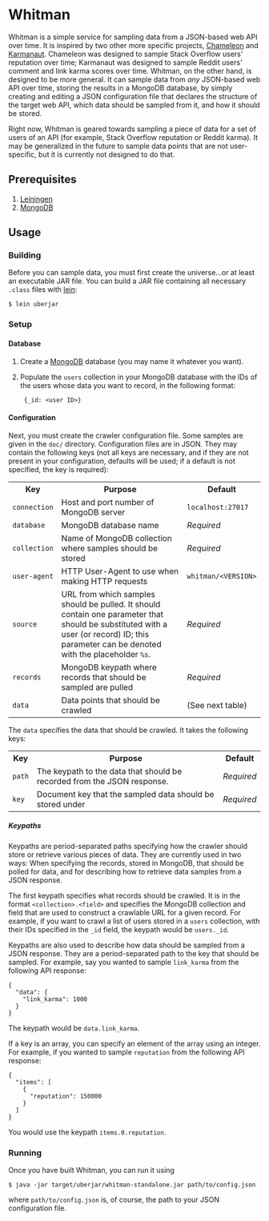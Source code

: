 # Whitman

Whitman is a simple service for sampling data from a JSON-based web API over
time. It is inspired by two other more specific projects,
[Chameleon][chameleon] and [Karmanaut][karmanaut]. Chameleon was designed to
sample Stack Overflow users' reputation over time; Karmanaut was designed to
sample Reddit users' comment and link karma scores over time. Whitman, on
the other hand, is designed to be more general. It can sample data from _any_
JSON-based web API over time, storing the results in a MongoDB database, by
simply creating and editing a JSON configuration file that declares the
structure of the target web API, which data should be sampled from it, and
how it should be stored.

Right now, Whitman is geared towards sampling a piece of data for a set of
users of an API (for example, Stack Overflow reputation or Reddit karma). It
may be generalized in the future to sample data points that are not
user-specific, but it is currently not designed to do that.

## Prerequisites

1. [Leiningen][lein]
2. [MongoDB][mongodb]

## Usage

### Building

Before you can sample data, you must first create the universe...or at least an
executable JAR file. You can build a JAR file containing all necessary `.class`
files with [lein][lein]:

    $ lein uberjar

### Setup

#### Database

1. Create a [MongoDB][mongodb] database (you may name it whatever you want).
2. Populate the `users` collection in your MongoDB database with the IDs of
   the users whose data you want to record, in the following format:

        {_id: <user ID>}

#### Configuration

Next, you must create the crawler configuration file. Some samples are given in
the `doc/` directory. Configuration files are in JSON. They may contain the
following keys (not all keys are necessary, and if they are not present in your
configuration, defaults will be used; if a default is not specified, the key is
required):

<table>
  <tr>
    <th>Key</th>
    <th>Purpose</th>
    <th>Default</th>
  </tr>
  <tr>
    <td><code>connection</code></td>
    <td>Host and port number of MongoDB server</td>
    <td><code>localhost:27017</code></td>
  </tr>
  <tr>
    <td><code>database</code></td>
    <td>MongoDB database name</td>
    <td><em>Required</em></td>
  </tr>
  <tr>
    <td><code>collection</code></td>
    <td>Name of MongoDB collection where samples should be stored</td>
    <td><em>Required</em></td>
  </tr>
  <tr>
    <td><code>user-agent</code></td>
    <td>HTTP User-Agent to use when making HTTP requests</td>
    <td><code>whitman/&lt;VERSION&gt;</code></td>
  </tr>
  <tr>
    <td><code>source</code></td>
    <td>URL from which samples should be pulled. It should contain one
        parameter that should be substituted with a user (or record) ID; this
        parameter can be denoted with the placeholder <code>%s</code>.</td>
    <td><em>Required</em></td>
  </tr>
  <tr>
    <td><code>records</code></td>
    <td>MongoDB keypath where records that should be sampled are pulled</td>
    <td><em>Required</em></td>
  </tr>
  <tr>
    <td><code>data</code></td>
    <td>Data points that should be crawled</td>
    <td>(See next table)</td>
  </tr>
</table>

The <code>data</code> specifies the data that should be crawled. It takes the
following keys:

<table>
  <tr>
    <th>Key</th>
    <th>Purpose</th>
    <th>Default</th>
  </tr>
  <tr>
    <td><code>path</code>
    <td>The keypath to the data that should be recorded from the JSON
        response.</td>
    <td><em>Required</em></td>
  </tr>
  <tr>
    <td><code>key</code></td>
    <td>Document key that the sampled data should be stored under</td>
    <td><em>Required</em></td>
  </tr>
</table>

##### Keypaths

Keypaths are period-separated paths specifying how the crawler should store or
retrieve various pieces of data. They are currently used in two ways: When
specifying the records, stored in MongoDB, that should be polled for data, and
for describing how to retrieve data samples from a JSON response.

The first keypath specifies what records should be crawled. It is in the
format `<collection>.<field>` and specifies the MongoDB collection and field
that are used to construct a crawlable URL for a given record. For example,
if you want to crawl a list of users stored in a `users` collection, with their
IDs specified in the `_id` field, the keypath would be `users._id`.

Keypaths are also used to describe how data should be sampled from a JSON
response. They are a period-separated path to the key that should be sampled.
For example, say you wanted to sample `link_karma` from the following API
response:

    {
      "data": {
        "link_karma": 1000
      }
    }

The keypath would be `data.link_karma`.

If a key is an array, you can specify an element of the array using an integer.
For example, if you wanted to sample `reputation` from the following API
response:

    {
      "items": [
        {
          "reputation": 150000
        }
      ]
    }

You would use the keypath `items.0.reputation`.

### Running

Once you have built Whitman, you can run it using

    $ java -jar target/uberjar/whitman-standalone.jar path/to/config.json

where `path/to/config.json` is, of course, the path to your JSON configuration
file.

  [chameleon]: https://github.com/mdippery/chameleon
  [karmanaut]: https://github.com/mdippery/karmanaut
  [lein]:      http://leiningen.org/
  [mongodb]:   http://www.mongodb.org/
